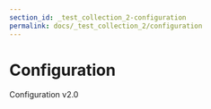 ```yaml
---
section_id: _test_collection_2-configuration
permalink: docs/_test_collection_2/configuration
---
```


# Configuration

Configuration v2.0
